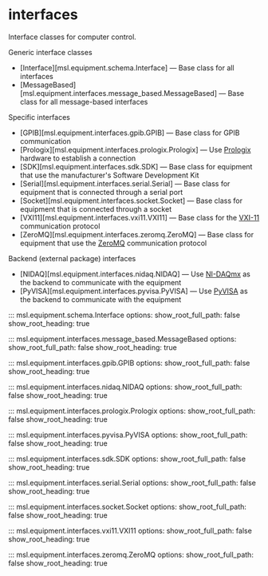 # interfaces

Interface classes for computer control.

Generic interface classes

* [Interface][msl.equipment.schema.Interface] &mdash; Base class for all interfaces
* [MessageBased][msl.equipment.interfaces.message_based.MessageBased] &mdash; Base class for all message-based interfaces

Specific interfaces

* [GPIB][msl.equipment.interfaces.gpib.GPIB] &mdash; Base class for GPIB communication
* [Prologix][msl.equipment.interfaces.prologix.Prologix] &mdash; Use [Prologix](https://prologix.biz/) hardware to establish a connection
* [SDK][msl.equipment.interfaces.sdk.SDK] &mdash; Base class for equipment that use the manufacturer's Software Development Kit
* [Serial][msl.equipment.interfaces.serial.Serial] &mdash; Base class for equipment that is connected through a serial port
* [Socket][msl.equipment.interfaces.socket.Socket] &mdash; Base class for equipment that is connected through a socket
* [VXI11][msl.equipment.interfaces.vxi11.VXI11] &mdash; Base class for the [VXI-11](http://www.vxibus.org/specifications.html) communication protocol
* [ZeroMQ][msl.equipment.interfaces.zeromq.ZeroMQ] &mdash; Base class for equipment that use the [ZeroMQ](https://zeromq.org/) communication protocol

Backend (external package) interfaces

* [NIDAQ][msl.equipment.interfaces.nidaq.NIDAQ] &mdash; Use [NI-DAQmx](https://nidaqmx-python.readthedocs.io/en/stable/index.html) as the backend to communicate with the equipment
* [PyVISA][msl.equipment.interfaces.pyvisa.PyVISA] &mdash; Use [PyVISA](https://pyvisa.readthedocs.io/en/stable/) as the backend to communicate with the equipment

::: msl.equipment.schema.Interface
    options:
        show_root_full_path: false
        show_root_heading: true

::: msl.equipment.interfaces.message_based.MessageBased
    options:
        show_root_full_path: false
        show_root_heading: true

::: msl.equipment.interfaces.gpib.GPIB
    options:
        show_root_full_path: false
        show_root_heading: true

::: msl.equipment.interfaces.nidaq.NIDAQ
    options:
        show_root_full_path: false
        show_root_heading: true

::: msl.equipment.interfaces.prologix.Prologix
    options:
        show_root_full_path: false
        show_root_heading: true

::: msl.equipment.interfaces.pyvisa.PyVISA
    options:
        show_root_full_path: false
        show_root_heading: true

::: msl.equipment.interfaces.sdk.SDK
    options:
        show_root_full_path: false
        show_root_heading: true

::: msl.equipment.interfaces.serial.Serial
    options:
        show_root_full_path: false
        show_root_heading: true

::: msl.equipment.interfaces.socket.Socket
    options:
        show_root_full_path: false
        show_root_heading: true

::: msl.equipment.interfaces.vxi11.VXI11
    options:
        show_root_full_path: false
        show_root_heading: true

::: msl.equipment.interfaces.zeromq.ZeroMQ
    options:
        show_root_full_path: false
        show_root_heading: true
